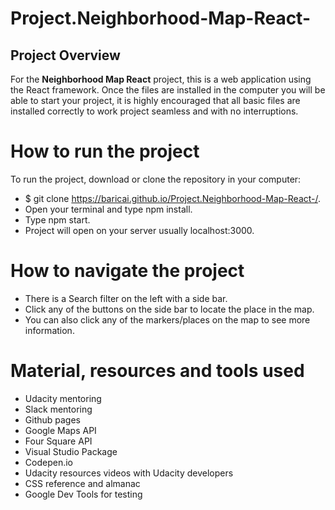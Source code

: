# Project.Neighborhood-Map-React-


## Project Overview

For the **Neighborhood Map React** project, this is a web application using the React framework. Once the files are installed in the computer you will be able to start your project, it is highly encouraged that all basic files are installed correctly to work project seamless and with no interruptions.


# How to run the project

To run the project, download or clone the repository in your computer:

- $ git clone https://baricai.github.io/Project.Neighborhood-Map-React-/.
- Open your terminal and type npm install.
- Type npm start.
- Project will open on your server usually localhost:3000.

# How to navigate the project
- There is a Search filter on the left with a side bar.
- Click any of the buttons on the side bar to locate the place in the map.
- You can also click any of the markers/places on the map to see more information.

# Material, resources and tools used
- Udacity mentoring
- Slack mentoring
- Github pages
- Google Maps API
- Four Square API
- Visual Studio Package
- Codepen.io
- Udacity resources videos with Udacity developers 
- CSS reference and almanac
- Google Dev Tools for testing
